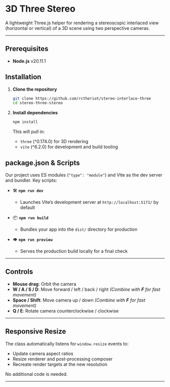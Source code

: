 # 3D Three Stereo

A lightweight Three.js helper for rendering a stereoscopic interlaced view (horizontal or vertical) of a 3D scene using two perspective cameras.

---

## Prerequisites

- **Node.js** v20.11.1

## Installation

1. **Clone the repository**

   ```bash
   git clone https://github.com/rctheriot/stereo-interlace-three
   cd stereo-three-stereo
   ```

2. **Install dependencies**

   ```bash
   npm install
   ```

   This will pull in:

   - `three` (^0.174.0) for 3D rendering
   - `vite` (^6.2.0) for development and build tooling

## package.json & Scripts

Our project uses ES modules (`"type": "module"`) and Vite as the dev server and bundler. Key scripts:

- 🛠️ **`npm run dev`**

  - Launches Vite’s development server at `http://localhost:5173/` by default

- 📦 **`npm run build`**

  - Bundles your app into the `dist/` directory for production

- 👁️ **`npm run preview`**

  - Serves the production build locally for a final check

---

## Controls

- **Mouse drag**: Orbit the camera
- **W / A / S / D**: Move forward / left / back / right *(Combine with **F** for fast movement)*
- **Space / Shift**: Move camera up / down *(Combine with **F** for fast movement)*
- **Q / E**: Rotate camera counterclockwise / clockwise
---

## Responsive Resize

The class automatically listens for `window.resize` events to:

- Update camera aspect ratios
- Resize renderer and post-processing composer
- Recreate render targets at the new resolution

No additional code is needed.

---
